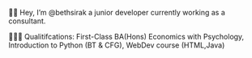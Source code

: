 ✌🏽 Hey, I’m @bethsirak a junior developer currently working as a consultant. 

👩🏽‍💻 Qualitifcations: First-Class BA(Hons) Economics with Psychology, Introduction to Python (BT & CFG), WebDev course (HTML,Java)
<!---
bethsirak/bethsirak is a ✨ special ✨ repository because its `README.md` (this file) appears on your GitHub profile.
You can click the Preview link to take a look at your changes.
--->
